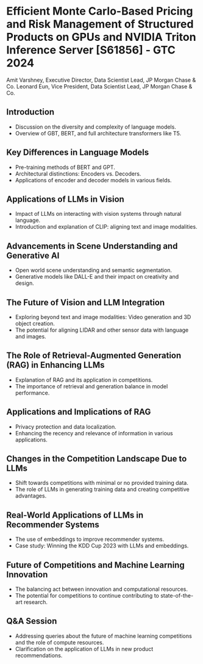 # Efficient Monte Carlo-Based Pricing and Risk Management of Structured Products on GPUs and NVIDIA Triton Inference Server [S61856] - GTC 2024

Amit Varshney, Executive Director, Data Scientist Lead, JP Morgan Chase & Co.
Leonard Eun, Vice President, Data Scientist Lead, JP Morgan Chase & Co.

## Introduction
- Discussion on the diversity and complexity of language models.
- Overview of GBT, BERT, and full architecture transformers like T5.

## Key Differences in Language Models
- Pre-training methods of BERT and GPT.
- Architectural distinctions: Encoders vs. Decoders.
- Applications of encoder and decoder models in various fields.

## Applications of LLMs in Vision
- Impact of LLMs on interacting with vision systems through natural language.
- Introduction and explanation of CLIP: aligning text and image modalities.

## Advancements in Scene Understanding and Generative AI
- Open world scene understanding and semantic segmentation.
- Generative models like DALL-E and their impact on creativity and design.

## The Future of Vision and LLM Integration
- Exploring beyond text and image modalities: Video generation and 3D object creation.
- The potential for aligning LIDAR and other sensor data with language and images.

## The Role of Retrieval-Augmented Generation (RAG) in Enhancing LLMs
- Explanation of RAG and its application in competitions.
- The importance of retrieval and generation balance in model performance.

## Applications and Implications of RAG
- Privacy protection and data localization.
- Enhancing the recency and relevance of information in various applications.

## Changes in the Competition Landscape Due to LLMs
- Shift towards competitions with minimal or no provided training data.
- The role of LLMs in generating training data and creating competitive advantages.

## Real-World Applications of LLMs in Recommender Systems
- The use of embeddings to improve recommender systems.
- Case study: Winning the KDD Cup 2023 with LLMs and embeddings.

## Future of Competitions and Machine Learning Innovation
- The balancing act between innovation and computational resources.
- The potential for competitions to continue contributing to state-of-the-art research.

## Q&A Session
- Addressing queries about the future of machine learning competitions and the role of compute resources.
- Clarification on the application of LLMs in new product recommendations.

